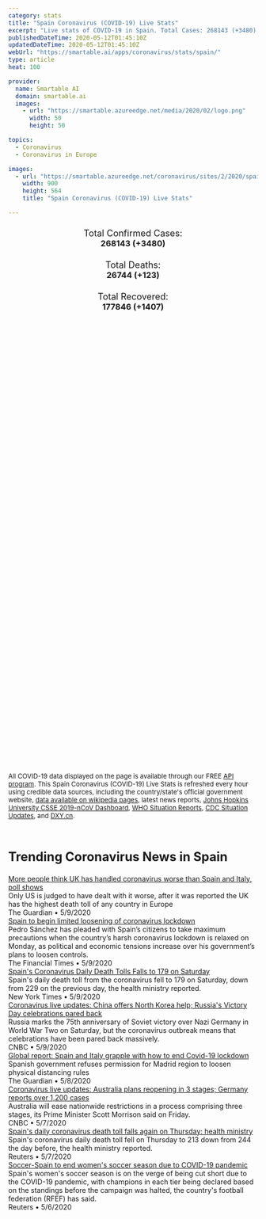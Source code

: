 ```yaml
---
category: stats
title: "Spain Coronavirus (COVID-19) Live Stats"
excerpt: "Live stats of COVID-19 in Spain. Total Cases: 268143 (+3480), Deaths: 26744 (+123), Recoveries: 177846(+1407)."
publishedDateTime: 2020-05-12T01:45:10Z
updatedDateTime: 2020-05-12T01:45:10Z
webUrl: "https://smartable.ai/apps/coronavirus/stats/spain/"
type: article
heat: 100

provider:
  name: Smartable AI
  domain: smartable.ai
  images:
    - url: "https://smartable.azureedge.net/media/2020/02/logo.png"
      width: 50
      height: 50

topics:
  - Coronavirus
  - Coronavirus in Europe

images:
  - url: "https://smartable.azureedge.net/coronavirus/sites/2/2020/spain.jpg"
    width: 900
    height: 564
    title: "Spain Coronavirus (COVID-19) Live Stats"

---
```

<div class="total-stats" style="text-align: center;">
    <h3>
	    <div style="font-size: 18px; font-weight: 400;">Total Confirmed Cases:</div>
	    268143 (<span class='red'>+3480</span>)
    </h3>
    <h3>
	    <div style="font-size: 18px; font-weight: 400;">Total Deaths:</div>
	    26744 (<span class='red'>+123</span>)
    </h3>
    <h3>
	    <div style="font-size: 18px; font-weight: 400;">Total Recovered:</div>
	    177846 (<span class='green'>+1407</span>)
    </h3>
</div>

<script type="text/javascript" src="https://www.gstatic.com/charts/loader.js"></script>

<div id="time_series_chart" style="width: 100%; height: 400px;"></div>
<script type="text/javascript">
  google.charts.load('current', {'packages':['corechart']});
  google.charts.setOnLoadCallback(drawChart);
  function drawChart() {
    var data = google.visualization.arrayToDataTable([
      ['Date', 'Total Cases', 'Total Deaths', 'Total Recovered'],
      ['1/22/2020', 0, 0, 0],['1/23/2020', 0, 0, 0],['1/24/2020', 0, 0, 0],['1/25/2020', 0, 0, 0],['1/26/2020', 0, 0, 0],['1/27/2020', 0, 0, 0],['1/28/2020', 0, 0, 0],['1/29/2020', 0, 0, 0],['1/30/2020', 0, 0, 0],['1/31/2020', 0, 0, 0],['2/1/2020', 1, 0, 0],['2/2/2020', 1, 0, 0],['2/3/2020', 1, 0, 0],['2/4/2020', 1, 0, 0],['2/5/2020', 1, 0, 0],['2/6/2020', 1, 0, 0],['2/7/2020', 1, 0, 0],['2/8/2020', 1, 0, 0],['2/9/2020', 2, 0, 0],['2/10/2020', 2, 0, 0],['2/11/2020', 2, 0, 0],['2/12/2020', 2, 0, 0],['2/13/2020', 2, 0, 0],['2/14/2020', 2, 0, 0],['2/15/2020', 2, 0, 2],['2/16/2020', 2, 0, 2],['2/17/2020', 2, 0, 2],['2/18/2020', 2, 0, 2],['2/19/2020', 2, 0, 2],['2/20/2020', 2, 0, 2],['2/21/2020', 2, 0, 2],['2/22/2020', 2, 0, 2],['2/23/2020', 2, 0, 2],['2/24/2020', 2, 0, 2],['2/25/2020', 6, 0, 2],['2/26/2020', 13, 0, 2],['2/27/2020', 15, 0, 2],['2/28/2020', 32, 0, 2],['2/29/2020', 45, 0, 2],['3/1/2020', 84, 0, 2],['3/2/2020', 120, 0, 2],['3/3/2020', 165, 1, 2],['3/4/2020', 222, 2, 2],['3/5/2020', 259, 3, 2],['3/6/2020', 400, 5, 2],['3/7/2020', 500, 10, 30],['3/8/2020', 673, 17, 30],['3/9/2020', 1073, 28, 32],['3/10/2020', 1695, 35, 32],['3/11/2020', 2277, 54, 183],['3/12/2020', 3146, 86, 189],['3/13/2020', 5232, 133, 193],['3/14/2020', 6391, 196, 517],['3/15/2020', 7845, 292, 517],['3/16/2020', 9942, 342, 530],['3/17/2020', 11826, 533, 1028],['3/18/2020', 14769, 638, 1081],['3/19/2020', 18077, 833, 1107],['3/20/2020', 21571, 1093, 1588],['3/21/2020', 25496, 1381, 2125],['3/22/2020', 28768, 1772, 2575],['3/23/2020', 35136, 2311, 3355],['3/24/2020', 42058, 2991, 3794],['3/25/2020', 49515, 3647, 5367],['3/26/2020', 57786, 4365, 7015],['3/27/2020', 65719, 5138, 9357],['3/28/2020', 73235, 5982, 12285],['3/29/2020', 80110, 6803, 14709],['3/30/2020', 87956, 7716, 16780],['3/31/2020', 95923, 8464, 19259],['4/1/2020', 104118, 9387, 22647],['4/2/2020', 112065, 10348, 26743],['4/3/2020', 119199, 11198, 30513],['4/4/2020', 126168, 11947, 34219],['4/5/2020', 131646, 12641, 38080],['4/6/2020', 136675, 13341, 40437],['4/7/2020', 141942, 14045, 43208],['4/8/2020', 148220, 14792, 48021],['4/9/2020', 153222, 15447, 52165],['4/10/2020', 158273, 16081, 55668],['4/11/2020', 163027, 16606, 59109],['4/12/2020', 166831, 17209, 62391],['4/13/2020', 170099, 17756, 64727],['4/14/2020', 174060, 18255, 67504],['4/15/2020', 180659, 18812, 70853],['4/16/2020', 184948, 19315, 74797],['4/17/2020', 190839, 20002, 74797],['4/18/2020', 194416, 20639, 74797],['4/19/2020', 198674, 20639, 77357],['4/20/2020', 200210, 20852, 80587],['4/21/2020', 204178, 21282, 82514],['4/22/2020', 208389, 21717, 85915],['4/23/2020', 213024, 22157, 89250],['4/24/2020', 219764, 22524, 92355],['4/25/2020', 223759, 22902, 95708],['4/26/2020', 226629, 23190, 117727],['4/27/2020', 229422, 23521, 120832],['4/28/2020', 232128, 23822, 123903],['4/29/2020', 236899, 24275, 132929],['4/30/2020', 239639, 24543, 137984],['5/1/2020', 242603, 24821, 142108],['5/2/2020', 245567, 25100, 146233],['5/3/2020', 247122, 25264, 148558],['5/4/2020', 248301, 25428, 151633],['5/5/2020', 250561, 25613, 154718],['5/6/2020', 253682, 25857, 159359],['5/7/2020', 256855, 26070, 163919],['5/8/2020', 260117, 26299, 168408],['5/9/2020', 262783, 26478, 173157],['5/10/2020', 264663, 26621, 176439],['5/11/2020', 268143, 26744, 177846],
    ]);
    var options = {
      curveType: 'none',
      chartArea: {'width': '80%', 'height': '80%'},
      legend: { position: 'top' },
      lineWidth: 5,
      colors: ['#f60109', '#444444', '#81B71F']
    };
    var chart = new google.visualization.LineChart(document.getElementById('time_series_chart'));
    chart.draw(data, options);
  }
</script>

<div id="geo_chart" style="width: 100%; height: 500px;"></div>
<script type="text/javascript">
  google.charts.load('current', {
    'packages':['geochart'],
    'mapsApiKey': 'AIzaSyDk1HhVhLaveyKrUhhHZ5YwzIpEcbdal6U'
  });
  google.charts.setOnLoadCallback(drawRegionsMap);
  function drawRegionsMap() {
    var data = google.visualization.arrayToDataTable([
      ['Location', 'Total Cases', 'Total Deaths'],
      ["Spain", 268143, 26744]
    ]);
    var options = {
      backgroundColor: {fill:'transparent',stroke:'#FFF' ,strokeWidth:0 }, 
      region: 'ES',
      resolution: 'countries', 
      legend: 'none',
      colorAxis: {
          colors: ['#FFE2E2', '#f60109']
      }
    };
    var chart = new google.visualization.GeoChart(document.getElementById('geo_chart'));
    chart.draw(data, options);
  };
</script>



<span style="font-size: 13px">All COVID-19 data displayed on the page is available through our FREE <a href="https://developer.smartable.ai">API program</a>. This Spain Coronavirus (COVID-19) Live Stats is refreshed every hour using credible data sources, including the country/state's official government website, <a href="https://en.wikipedia.org/wiki/2019%E2%80%9320_coronavirus_pandemic" target="_blank">data available on wikipedia pages</a>, latest news reports, <a href="https://systems.jhu.edu/research/public-health/ncov/" target="_blank">Johns Hopkins University CSSE 2019-nCoV Dashboard</a>, <a href="https://www.who.int/emergencies/diseases/novel-coronavirus-2019/situation-reports" target="_blank">WHO Situation Reports</a>, <a href="https://www.cdc.gov/coronavirus/2019-ncov/index.html" target="_blank">CDC Situation Updates</a>, and <a href="https://ncov.dxy.cn/ncovh5/view/pneumonia" target="_blank">DXY.cn</a>.</span>


<h2 id="news" class="center" style="margin-top: 60px; font-size: 25px;">Trending Coronavirus News in Spain</h2>
<div class="row">
<div class="col-md-6 col-sm-12">
  <div class="content-card">
	<a href="https://www.theguardian.com/politics/2020/may/09/poll-shows-people-think-uk-handled-coronavirus-worse-than-italy-spain"><div class="card-image" style="background-image: url(https://i.guim.co.uk/img/media/cab69bab69587412a0ce2762f15ad2fe4d149728/0_0_6192_3715/master/6192.jpg?width=300&quality=45&auto=format&fit=max&dpr=2&s=c5dcb01f51c212272f1aeb6fdb11fe0c)"></div></a>
	<div class="content">
		<div class="card-title"><a href="https://www.theguardian.com/politics/2020/may/09/poll-shows-people-think-uk-handled-coronavirus-worse-than-italy-spain">More people think UK has handled coronavirus worse than Spain and Italy, poll shows</a></div>
		<div class="card-excerpt">Only US is judged to have dealt with it worse, after it was reported the UK has the highest death toll of any country in Europe</div>
		<div class="card-meta">
			<span class="card-provider">The Guardian</span> • <span class="card-date">5/9/2020</span>
		</div>
	</div>
  </div>
</div>
<div class="col-md-6 col-sm-12">
  <div class="content-card">
	<a href="https://www.ft.com/content/2ac243b2-657f-481d-ac38-8b4254b797d3"><div class="card-image" style="background-image: url(https://www.ft.com/__origami/service/image/v2/images/raw/https%3A%2F%2Fd1e00ek4ebabms.cloudfront.net%2Fproduction%2F4cddba02-2314-42ed-b52c-2f7286e42147.jpg?source=google-amp&fit=scale-down&width=500)"></div></a>
	<div class="content">
		<div class="card-title"><a href="https://www.ft.com/content/2ac243b2-657f-481d-ac38-8b4254b797d3">Spain to begin limited loosening of coronavirus lockdown</a></div>
		<div class="card-excerpt">Pedro Sánchez has pleaded with Spain’s citizens to take maximum precautions when the country’s harsh coronavirus lockdown is relaxed on Monday, as political and economic tensions increase over his government’s plans to loosen controls.</div>
		<div class="card-meta">
			<span class="card-provider">The Financial Times</span> • <span class="card-date">5/9/2020</span>
		</div>
	</div>
  </div>
</div>
<div class="col-md-6 col-sm-12">
  <div class="content-card">
	<a href="https://www.nytimes.com/reuters/2020/05/09/world/europe/09reuters-health-coronavirus-spain.html"><div class="card-image" style="background-image: url(https://static01.nyt.com/newsgraphics/images/icons/defaultPromoCrop.png)"></div></a>
	<div class="content">
		<div class="card-title"><a href="https://www.nytimes.com/reuters/2020/05/09/world/europe/09reuters-health-coronavirus-spain.html">Spain's Coronavirus Daily Death Tolls Falls to 179 on Saturday</a></div>
		<div class="card-excerpt">Spain's daily death toll from the coronavirus fell to 179 on Saturday, down from 229 on the previous day, the health ministry reported.</div>
		<div class="card-meta">
			<span class="card-provider">New York Times</span> • <span class="card-date">5/9/2020</span>
		</div>
	</div>
  </div>
</div>
<div class="col-md-6 col-sm-12">
  <div class="content-card">
	<a href="https://www.cnbc.com/2020/05/09/coronavirus-live-updates-us-lawmakers-urge-support-for-taiwans-who-bid.html"><div class="card-image" style="background-image: url(https://image.cnbcfm.com/api/v1/image/106529511-1589005300082gettyimages-1211709360.jpeg?v=1589005489)"></div></a>
	<div class="content">
		<div class="card-title"><a href="https://www.cnbc.com/2020/05/09/coronavirus-live-updates-us-lawmakers-urge-support-for-taiwans-who-bid.html">Coronavirus live updates: China offers North Korea help; Russia's Victory Day celebrations pared back</a></div>
		<div class="card-excerpt">Russia marks the 75th anniversary of Soviet victory over Nazi Germany in World War Two on Saturday, but the coronavirus outbreak means that celebrations have been pared back massively.</div>
		<div class="card-meta">
			<span class="card-provider">CNBC</span> • <span class="card-date">5/9/2020</span>
		</div>
	</div>
  </div>
</div>
<div class="col-md-6 col-sm-12">
  <div class="content-card">
	<a href="https://www.theguardian.com/world/2020/may/08/global-report-spain-and-italy-grapple-with-how-to-end-covid-19-lockdown"><div class="card-image" style="background-image: url(https://i.guim.co.uk/img/media/bbfcace64208b917f64ba608224aa88dd03bd0eb/0_0_3500_2101/master/3500.jpg?width=300&quality=45&auto=format&fit=max&dpr=2&s=ec92ffada431751f8593ad2eda732d57)"></div></a>
	<div class="content">
		<div class="card-title"><a href="https://www.theguardian.com/world/2020/may/08/global-report-spain-and-italy-grapple-with-how-to-end-covid-19-lockdown">Global report: Spain and Italy grapple with how to end Covid-19 lockdown</a></div>
		<div class="card-excerpt">Spanish government refuses permission for Madrid region to loosen physical distancing rules</div>
		<div class="card-meta">
			<span class="card-provider">The Guardian</span> • <span class="card-date">5/8/2020</span>
		</div>
	</div>
  </div>
</div>
<div class="col-md-6 col-sm-12">
  <div class="content-card">
	<a href="https://www.cnbc.com/2020/05/08/coronavirus-live-updates-asia-europe.html"><div class="card-image" style="background-image: url(https://image.cnbcfm.com/api/v1/image/106524968-1588838965779gettyimages-1208218734.jpeg?v=1588924424)"></div></a>
	<div class="content">
		<div class="card-title"><a href="https://www.cnbc.com/2020/05/08/coronavirus-live-updates-asia-europe.html">Coronavirus live updates: Australia plans reopening in 3 stages; Germany reports over 1,200 cases</a></div>
		<div class="card-excerpt">Australia will ease nationwide restrictions in a process comprising three stages, its Prime Minister Scott Morrison said on Friday.</div>
		<div class="card-meta">
			<span class="card-provider">CNBC</span> • <span class="card-date">5/7/2020</span>
		</div>
	</div>
  </div>
</div>
<div class="col-md-6 col-sm-12">
  <div class="content-card">
	<a href="https://www.reuters.com/article/us-health-coronavirus-spain-idUSKBN22J1C6"><div class="card-image" style="background-image: url(https://s2.reutersmedia.net/resources/r/?m=02&d=20200507&t=2&i=1517780165&w=&fh=545px&fw=&ll=&pl=&sq=&r=LYNXMPEG460QB)"></div></a>
	<div class="content">
		<div class="card-title"><a href="https://www.reuters.com/article/us-health-coronavirus-spain-idUSKBN22J1C6">Spain's daily coronavirus death toll falls again on Thursday: health ministry</a></div>
		<div class="card-excerpt">Spain's coronavirus daily death toll fell on Thursday to 213 down from 244 the day before, the health ministry reported.</div>
		<div class="card-meta">
			<span class="card-provider">Reuters</span> • <span class="card-date">5/7/2020</span>
		</div>
	</div>
  </div>
</div>
<div class="col-md-6 col-sm-12">
  <div class="content-card">
	<a href="https://www.reuters.com/article/health-coronavirus-soccer-spain-women-idUSL4N2CO34B"><div class="card-image" style="background-image: url(https://s4.reutersmedia.net/resources_v3/images/rcom-default.png)"></div></a>
	<div class="content">
		<div class="card-title"><a href="https://www.reuters.com/article/health-coronavirus-soccer-spain-women-idUSL4N2CO34B">Soccer-Spain to end women's soccer season due to COVID-19 pandemic</a></div>
		<div class="card-excerpt">Spain's women's soccer season is on the verge of being cut short due to the COVID-19 pandemic, with champions in each tier being declared based on the standings before the campaign was halted, the country's football federation (RFEF) has said.</div>
		<div class="card-meta">
			<span class="card-provider">Reuters</span> • <span class="card-date">5/6/2020</span>
		</div>
	</div>
  </div>
</div>

</div>

